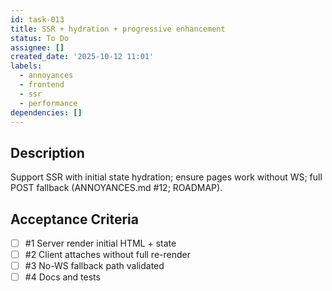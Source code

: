 ```yaml
---
id: task-013
title: SSR + hydration + progressive enhancement
status: To Do
assignee: []
created_date: '2025-10-12 11:01'
labels:
  - annoyances
  - frontend
  - ssr
  - performance
dependencies: []
---
```


## Description

<!-- SECTION:DESCRIPTION:BEGIN -->
Support SSR with initial state hydration; ensure pages work without WS; full POST fallback (ANNOYANCES.md #12; ROADMAP).
<!-- SECTION:DESCRIPTION:END -->

## Acceptance Criteria
<!-- AC:BEGIN -->
- [ ] #1 Server render initial HTML + state
- [ ] #2 Client attaches without full re-render
- [ ] #3 No-WS fallback path validated
- [ ] #4 Docs and tests
<!-- AC:END -->
